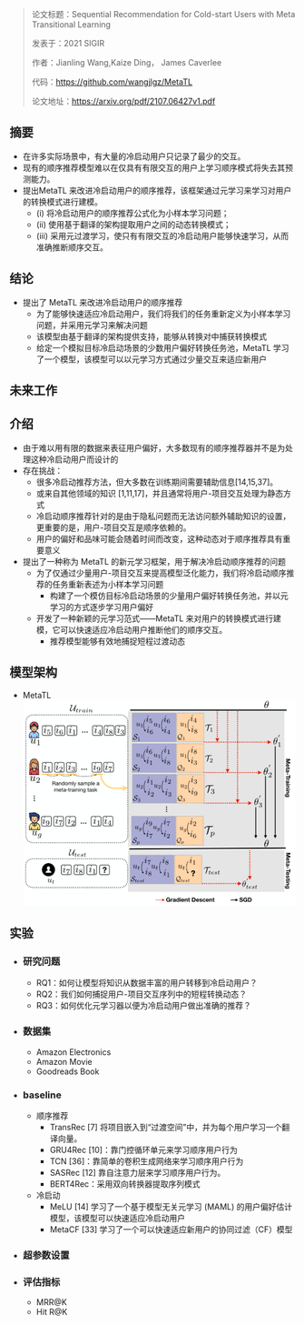 > 论文标题：Sequential Recommendation for Cold-start Users with Meta Transitional Learning
>
> 发表于：2021 SIGIR
>
> 作者：Jianling Wang,Kaize Ding， James Caverlee
>
> 代码：https://github.com/wangjlgz/MetaTL
>
> 论文地址：https://arxiv.org/pdf/2107.06427v1.pdf

## 摘要

- 在许多实际场景中，有大量的冷启动用户只记录了最少的交互。
- 现有的顺序推荐模型难以在仅具有有限交互的用户上学习顺序模式将失去其预测能力。
- 提出MetaTL 来改进冷启动用户的顺序推荐，该框架通过元学习来学习对用户的转换模式进行建模。
  - (i) 将冷启动用户的顺序推荐公式化为小样本学习问题；
  -  (ii) 使用基于翻译的架构提取用户之间的动态转换模式；
  -  (iii)  采用元过渡学习，使只有有限交互的冷启动用户能够快速学习，从而准确推断顺序交互。

## 结论

- 提出了 MetaTL 来改进冷启动用户的顺序推荐
  - 为了能够快速适应冷启动用户，我们将我们的任务重新定义为小样本学习问题，并采用元学习来解决问题
  - 该模型由基于翻译的架构提供支持，能够从转换对中捕获转换模式
  - 给定一个模拟目标冷启动场景的少数用户偏好转换任务池，MetaTL 学习了一个模型，该模型可以以元学习方式通过少量交互来适应新用户

## 未来工作

## 介绍

- 由于难以用有限的数据来表征用户偏好，大多数现有的顺序推荐器并不是为处理这种冷启动用户而设计的
- 存在挑战：
  - 很多冷启动推荐方法，但大多数在训练期间需要辅助信息[14,15,37]。
  - 或来自其他领域的知识 [1,11,17]，并且通常将用户-项目交互处理为静态方式
  - 冷启动顺序推荐针对的是由于隐私问题而无法访问额外辅助知识的设置，更重要的是，用户-项目交互是顺序依赖的。
  - 用户的偏好和品味可能会随着时间而改变，这种动态对于顺序推荐具有重要意义
- 提出了一种称为 MetaTL 的新元学习框架，用于解决冷启动顺序推荐的问题
  - 为了仅通过少量用户-项目交互来提高模型泛化能力，我们将冷启动顺序推荐的任务重新表述为小样本学习问题
    - 构建了一个模仿目标冷启动场景的少量用户偏好转换任务池，并以元学习的方式逐步学习用户偏好
  - 开发了一种新颖的元学习范式——MetaTL  来对用户的转换模式进行建模，它可以快速适应冷启动用户推断他们的顺序交互。 
    - 推荐模型能够有效地捕捉短程过渡动态

## 模型架构

- MetaTL
  <img src="img/1.png" alt="1" style="zoom:80%;" />

## 实验

- ### 研究问题

  - RQ1：如何让模型将知识从数据丰富的用户转移到冷启动用户？ 
  - RQ2：我们如何捕捉用户-项目交互序列中的短程转换动态？
  - RQ3：如何优化元学习器以便为冷启动用户做出准确的推荐？

- ### 数据集

  - Amazon Electronics
  - Amazon Movie
  - Goodreads Book

- ### baseline

  - 顺序推荐
    - TransRec [7] 将项目嵌入到“过渡空间”中，并为每个用户学习一个翻译向量。 
    - GRU4Rec [10]：靠门控循环单元来学习顺序用户行为
    - TCN [36]：靠简单的卷积生成网络来学习顺序用户行为
    - SASRec [12]  靠自注意力层来学习顺序用户行为。 
    - BERT4Rec：采用双向转换器提取序列模式
  - 冷启动
    - MeLU [14] 学习了一个基于模型无关元学习 (MAML) 的用户偏好估计模型，该模型可以快速适应冷启动用户
    - MetaCF [33] 学习了一个可以快速适应新用户的协同过滤（CF）模型

- ### 超参数设置

- ### 评估指标

  - MRR@K
  - Hit R@K